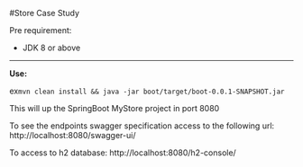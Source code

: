 #Store Case Study

Pre requirement:

- JDK 8 or above
****
**Use:**

ex``` mvn clean install && java -jar boot/target/boot-0.0.1-SNAPSHOT.jar ```


This will up the SpringBoot MyStore project in port 8080

To see the endpoints swagger specification access to the following url:
http://localhost:8080/swagger-ui/

To access to h2 database:
http://localhost:8080/h2-console/
